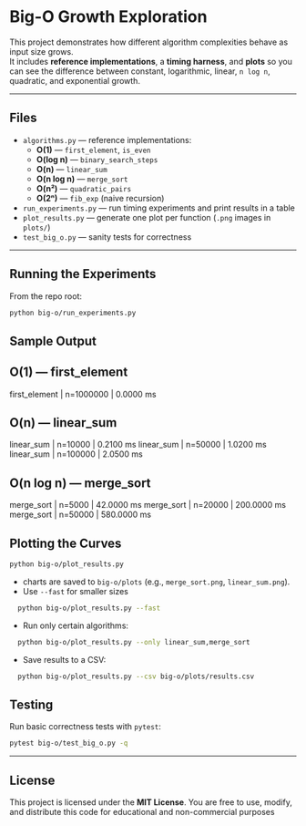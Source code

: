 # Big-O Growth Exploration

This project demonstrates how different algorithm complexities behave as input size grows.  
It includes **reference implementations**, a **timing harness**, and **plots** so you can see the difference between constant, logarithmic, linear, `n log n`, quadratic, and exponential growth.

---

## Files

- `algorithms.py` — reference implementations:
  - **O(1)** — `first_element`, `is_even`
  - **O(log n)** — `binary_search_steps`
  - **O(n)** — `linear_sum`
  - **O(n log n)** — `merge_sort`
  - **O(n²)** — `quadratic_pairs`
  - **O(2ⁿ)** — `fib_exp` (naive recursion)
- `run_experiments.py` — run timing experiments and print results in a table
- `plot_results.py` — generate one plot per function (`.png` images in `plots/`)
- `test_big_o.py` — sanity tests for correctness

---

## Running the Experiments

From the repo root:

```bash
python big-o/run_experiments.py
```
## Sample Output 
O(1) — first_element
--------------------
first_element       | n=1000000  |     0.0000 ms

O(n) — linear_sum
-----------------
linear_sum          | n=10000    |     0.2100 ms
linear_sum          | n=50000    |     1.0200 ms
linear_sum          | n=100000   |     2.0500 ms

O(n log n) — merge_sort
-----------------------
merge_sort          | n=5000     |   42.0000 ms
merge_sort          | n=20000    |  200.0000 ms
merge_sort          | n=50000    |  580.0000 ms

## Plotting the Curves 
```bash
python big-o/plot_results.py
```
- charts are saved to `big-o/plots` (e.g., `merge_sort.png`, `linear_sum.png`).
- Use `--fast` for smaller sizes 

```bash
  python big-o/plot_results.py --fast
```

- Run only certain algorithms:
```bash
  python big-o/plot_results.py --only linear_sum,merge_sort
```
- Save results to a CSV:
```bash
  python big-o/plot_results.py --csv big-o/plots/results.csv
```

## Testing 
Run basic correctness tests with `pytest`:
```bash
pytest big-o/test_big_o.py -q
```
---

## License
This project is licensed under the **MIT License**.
You are free to use, modify, and distribute this code for educational and non-commercial purposes  
